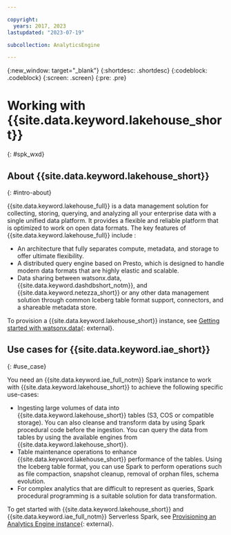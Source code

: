 ```yaml
---

copyright:
  years: 2017, 2023
lastupdated: "2023-07-19"

subcollection: AnalyticsEngine

---
```


<!-- Attribute definitions -->
{:new_window: target="_blank"}
{:shortdesc: .shortdesc}
{:codeblock: .codeblock}
{:screen: .screen}
{:pre: .pre}

# Working with {{site.data.keyword.lakehouse_short}}
{: #spk_wxd}


## About {{site.data.keyword.lakehouse_short}}
{: #intro-about}

{{site.data.keyword.lakehouse_full}} is a data management solution for collecting, storing, querying, and analyzing all your enterprise data with a single unified data platform. It provides a flexible and reliable platform that is optimized to work on open data formats.
The key features of {{site.data.keyword.lakehouse_full}} include :
- An architecture that fully separates compute, metadata, and storage to offer ultimate flexibility.
- A distributed query engine based on Presto, which is designed to handle modern data formats that are highly elastic and scalable.
-  Data sharing between watsonx.data, {{site.data.keyword.dashdbshort_notm}}, and {{site.data.keyword.netezza_short}} or any other data management solution through common Iceberg table format support, connectors, and a shareable metadata store.

To provision a {{site.data.keyword.lakehouse_short}} instance, see [Getting started with watsonx.data](https://cloud.ibm.com/docs/watsonxdata?topic=watsonxdata-getting-started){: external}.


## Use cases for {{site.data.keyword.iae_short}}
{: #use_case}

You need an {{site.data.keyword.iae_full_notm}} Spark instance to work with {{site.data.keyword.lakehouse_short}} to achieve the following specific use-cases:
- Ingesting large volumes of data into {{site.data.keyword.lakehouse_short}} tables (S3, COS or compatible storage). You can also cleanse and transform data by using Spark procedural code before the ingestion. You can query the data from tables by using the available engines from {{site.data.keyword.lakehouse_short}}.
- Table maintenance operations to enhance {{site.data.keyword.lakehouse_short}} performance of the tables. Using the Iceberg table format, you can use Spark to perform operations such as file compaction, snapshot cleanup, removal of orphan files, schema evolution.
- For complex analytics that are difficult to represent as queries, Spark procedural programming is a suitable solution for data transformation.

To get started with {{site.data.keyword.lakehouse_short}} and {{site.data.keyword.iae_full_notm}} Serverless Spark, see [Provisioning an Analytics Engine instance](https://cloud.ibm.com/docs/watsonxdata?topic=watsonxdata-lh-provisioning-serverless){: external}.
